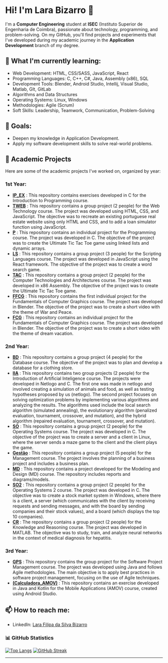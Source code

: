 # Hi! I'm Lara Bizarro 👋

I'm a **Computer Engineering** student at **ISEC** (Instituto Superior de Engenharia de Coimbra), passionate about technology, programming, and problem-solving.
On my GitHub, you'll find projects and experiments that I've developed during my academic journey in the **Application Development** branch of my degree.

## 🌱 What I'm currently learning:

- Web Development: HTML, CSS/SASS, JavaScript, React
- Programming Languages:  C, C++, C#, Java, Assembly (x86), SQL
- Development Tools: Blender, Android Studio, Intellij, Visual Studio, Matlab, GIt, GitLab
- Algorithms and Data Structures
- Operating Systems: Linux, Windows
- Methodologies: Agile (Scrum)
- Soft Skills: Leadership, Teamwork, Communication, Problem-Solving

## 🚀 Goals:

- Deepen my knowledge in Application Development.
- Apply my software development skills to solve real-world problems.

## 💼 Academic Projects

Here are some of the academic projects I've worked on, organized by year:

### 1st Year:

- **[IP_EX](https://github.com/LaraFB/IP_EX.git)** : This repository contains exercises developed in C for the Introduction to Programming course.
- **[TWEB](https://github.com/LaraFB/TWEB.git)** : This repository contains a group project (2 people) for the Web Technology course. The project was developed using HTML, CSS, and JavaScript. The objective was to recreate an existing portuguese real estate website using only HTML and CSS, and to add a loan simulator function using JavaScript.
- **[P](https://github.com/LaraFB/P.git)** : This repository contains an individual project for the Programming course. The project was developed in C. The objective of the project was to create the Ultimate Tic Tac Toe game using linked lists and dynamic arrays.
- **[LS](https://github.com/SophieRC/Trabalho_LS.git)** : This repository contains a group project (3 people) for the Scripting Languages course. The project was developed in JavaScript using the React framework. The objective of the project was to create a word search game.
- **[TAC](https://github.com/LaraFB/TAC.git)** : This repository contains a group project (2 people) for the Computer Technologies and Architectures course. The project was developed in x86 Assembly. The objective of the project was to create the Ultimate Tic Tac Toe game.
- **[FFCG](https://github.com/LaraFB/FCG_Project.git)** : This repository contains the first individual project for the Fundamentals of Computer Graphics course. The project was developed in Blender. The objective of the project was to create a short video with the theme of War and Peace.
- **[FCG](https://github.com/LaraFB/FCG.git)** : This repository contains an individual project for the Fundamentals of Computer Graphics course. The project was developed in Blender. The objective of the project was to create a short video with the theme of dream vacation.

### 2nd Year:

- **[BD](https://github.com/LaraFB/BD)** : This repository contains a group project (4 people) for the Database course. The objective of the project was to plan and develop a database for a clothing store.
- **[IIA](https://github.com/LaraFB/IIA)** : This repository contains two group projects (2 people) for the Introduction of Artificial Inteligence course. The projects were developed in Netlogo and C. The first one was made in netlogo and involved creating a simulation of animals and food, as well as testing hypotheses proposed by us (netlogo). The second project focuses on solving optimization problems by implementing various algorithms and analyzing the results. The algorithms used include the local search algorithm (simulated annealing), the evolutionary algorithm (penalized evaluation, tournament, crossover, and mutation), and the hybrid algorithm (repaired evaluation, tournament, crossover, and mutation).
- **[SO](https://github.com/LaraFB/SO)** : This repository contains a group project (2 people) for the Operating Systems course. The project was developed in C. The objective of the project was to create a server and a client in Linux, where the server sends a maze game to the client and the client plays the game.
- **[Gestão](https://github.com/LaraFB/Gestao)** : This repository contains a group project (5 people) for the Management course. The project involves the planning of a business project and includes a business plan.
- **[MD](https://github.com/LaraFB/MD)** : This repository contains a project developed for the Modeling and Design (MD) course. The repository includes reports and diagrams/models.
- **[SO2](https://github.com/LaraFB/SO2)** : This repository contains a group project (2 people) for the Operating Systems 2 course. The project was developed in C. The objective was to create a stock market system in Windows, where there is a client, a server (which communicates with the client by receiving requests and sending messages, and with the board by sending companies and their stock values), and a board (which displays the top 10 companies).
- **[CR](https://github.com/LaraFB/CR)** : The repository contains a group project (2 people) for the Knowledge and Reasoning course. The project was developed in MATLAB. The objective was to study, train, and analyze neural networks in the context of medical diagnosis for hepatitis.

### 3rd Year:

- **[GPS](https://github.com/LaraFB/GPS)** : This repository contains the group project for the Software Project Management course. The project was developed using Java and follows Agile methodologies. The main objective is to apply best practices in software project management, focusing on the use of Agile techniques.
- **[(Calculadora_AMOV)](https://github.com/LaraFB/Calculadora_AM.git)** : This repository contains an exercise developed in Java and Kotlin for the Mobile Applications (AMOV) course, created using Android Studio.

## 📫 How to reach me:

- LinkedIn: [Lara Filipa da Silva Bizarro](https://www.linkedin.com/in/lara-bizarro/)


### 📊 GitHub Statistics

[![Top Langs](https://github-readme-stats.vercel.app/api/top-langs/?username=LaraFB&layout=compact&langs_count=5&theme=dark)](https://github.com/LaraFB)
[![GitHub Streak](https://github-readme-streak-stats.herokuapp.com/?user=LaraFB&theme=dark)](https://git.io/streak-stats)

---
